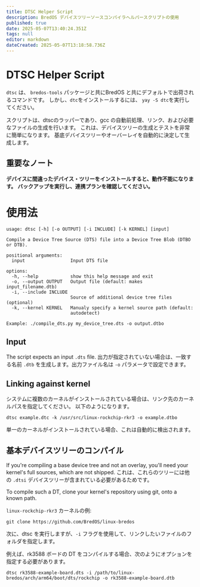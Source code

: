 ```yaml
---
title: DTSC Helper Script
description: BredOS デバイスツリーソースコンパイラヘルパースクリプトの使用
published: true
date: 2025-05-07T13:40:24.351Z
tags: null
editor: markdown
dateCreated: 2025-05-07T13:18:58.736Z
---
```


# DTSC Helper Script

`dtsc` は、 `bredos-tools` パッケージと共にBredOS と共にデフォルトで出荷されるコマンドです。
しかし、`dtc`をインストールするには、 `yay -S dtc`を実行してください。

スクリプトは、dtscのラッパーであり、gcc の自動前処理、リンク、および必要なファイルの生成を行います。
これは、デバイスツリーの生成とテストを非常に簡単になります。
基底デバイスツリーやオーバーレイを自動的に決定して生成します。

## 重要なノート

**デバイスに間違ったデバイス・ツリーをインストールすると、動作不能になります。**
**バックアップを実行し、連携プランを確認してください。**

# 使用法

```
usage: dtsc [-h] [-o OUTPUT] [-i INCLUDE] [-k KERNEL] [input]

Compile a Device Tree Source (DTS) file into a Device Tree Blob (DTBO or DTB).

positional arguments:
  input                 Input DTS file

options:
  -h, --help            show this help message and exit
  -o, --output OUTPUT   Output file (default: makes input_filename.dtb)
  -i, --include INCLUDE
                        Source of additional device tree files (optional)
  -k, --kernel KERNEL   Manualy specify a kernel source path (default:
                        autodetect)

Example: ./compile_dts.py my_device_tree.dts -o output.dtbo
```

## Input

The script expects an input `.dts` file. 出力が指定されていない場合は、一致する名前 `.dtb`
を生成します。出力ファイル名は `-o` パラメータで設定できます。

## Linking against kernel

システムに複数のカーネルがインストールされている場合は、リンク先のカーネルパスを指定してください。
以下のようになります。

```
dtsc example.dtc -k /usr/src/linux-rockchip-rkr3 -o example.dtbo
```

単一のカーネルがインストールされている場合、これは自動的に検出されます。

## 基本デバイスツリーのコンパイル

If you're compiling a base device tree and not an overlay, you'll need your kernel's full sources, which are not shipped.
これは、これらのツリーには他の `.dtsi` デバイスツリーが含まれている必要があるためです。

To compile such a DT, clone your kernel's repository using git, onto a known path.

`linux-rockchip-rkr3` カーネルの例:

```
git clone https://github.com/BredOS/linux-bredos
```

次に、dtsc を実行しますが、`-i` フラグを使用して、リンクしたいファイルのフォルダを指定します。

例えば、rk3588 ボードの DT をコンパイルする場合、次のようにオプションを指定する必要があります。

```
dtsc rk3588-example-board.dts -i /path/to/linux-bredos/arch/arm64/boot/dts/rockchip -o rk3588-example-board.dtb
```